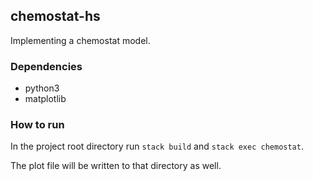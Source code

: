 ## chemostat-hs

Implementing a chemostat model.

### Dependencies

+ python3
+ matplotlib

### How to run

In the project root directory run `stack build` and `stack exec chemostat`.

The plot file will be written to that directory as well.
